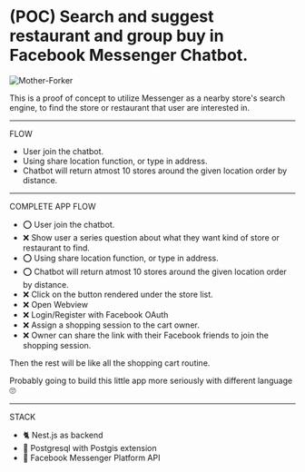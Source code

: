 # (POC) Search and suggest restaurant and group buy in Facebook Messenger Chatbot.

![Mother-Forker](./mf_360.gif)

This is a proof of concept to utilize Messenger as a nearby store's search engine, to find the store or restaurant that user are interested in.

---

FLOW
- User join the chatbot.
- Using share location function, or type in address.
- Chatbot will return atmost 10 stores around the given location order by distance.

---

COMPLETE APP FLOW
- ⭕ User join the chatbot.
- ❌ Show user a series question about what they want kind of store or restaurant to find.
- ⭕ Using share location function, or type in address.
- ⭕ Chatbot will return atmost 10 stores around the given location order by distance.
- ❌ Click on the button rendered under the store list.
- ❌ Open Webview
- ❌ Login/Register with Facebook OAuth
- ❌ Assign a shopping session to the cart owner.
- ❌ Owner can share the link with their Facebook friends to join the shopping session.

Then the rest will be like all the shopping cart routine.

Probably going to build this little app more seriously with different language 🙄

---

STACK
- 🐈 Nest.js as backend
- 🐘 Postgresql with Postgis extension
- 🤖 Facebook Messenger Platform API
